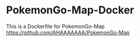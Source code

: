 # PokemonGo-Map-Docker

This is a Dockerfile for PokemonGo-Map https://github.com/AHAAAAAAA/PokemonGo-Map
